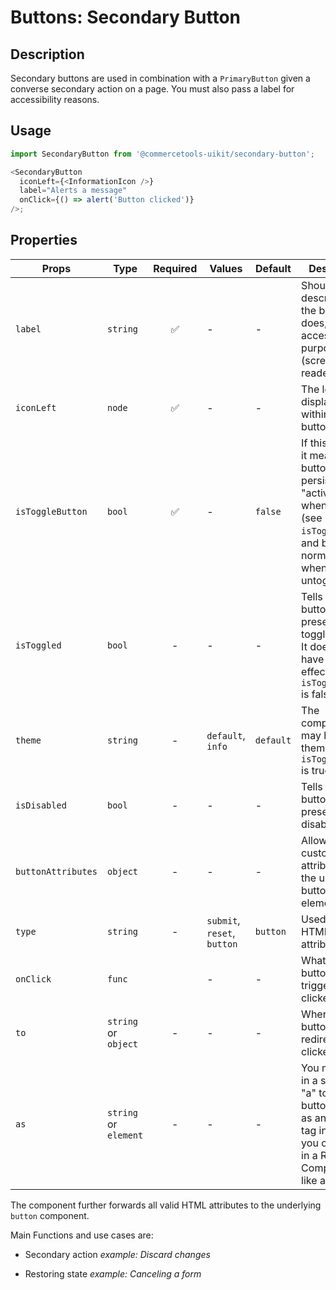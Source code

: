 # Buttons: Secondary Button

## Description

Secondary buttons are used in combination with a `PrimaryButton` given a
converse secondary action on a page. You must also pass a label for
accessibility reasons.

## Usage

```js
import SecondaryButton from '@commercetools-uikit/secondary-button';

<SecondaryButton
  iconLeft={<InformationIcon />}
  label="Alerts a message"
  onClick={() => alert('Button clicked')}
/>;
```

## Properties

| Props              | Type                  | Required | Values                      | Default   | Description                                                                                                                                      |
| ------------------ | --------------------- | :------: | --------------------------- | --------- | ------------------------------------------------------------------------------------------------------------------------------------------------ |
| `label`            | `string`              |    ✅    | -                           | -         | Should describe what the button does, for accessibility purposes (screen-reader users)                                                           |
| `iconLeft`         | `node`                |    ✅    | -                           | -         | The left icon displayed within the button                                                                                                        |
| `isToggleButton`   | `bool`                |    ✅    | -                           | `false`   | If this is active, it means the button will persist in an "active" state when toggled (see `isToggled`), and back to normal state when untoggled |
| `isToggled`        | `bool`                |    -     | -                           | -         | Tells when the button should present a toggled state. It does not have any effect when `isToggleButton` is false                                 |
| `theme`            | `string`              |    -     | `default`, `info`           | `default` | The component may have a theme only if `isToggleButton` is true                                                                                  |
| `isDisabled`       | `bool`                |    -     | -                           | -         | Tells when the button should present a disabled state                                                                                            |
| `buttonAttributes` | `object`              |    -     | -                           | -         | Allows setting custom attributes on the underlying button html element                                                                           |
| `type`             | `string`              |    -     | `submit`, `reset`, `button` | `button`  | Used as the HTML `type` attribute.                                                                                                               |
| `onClick`          | `func`                |          | -                           | -         | What the button will trigger when clicked                                                                                                        |
| `to`               | `string` or `object`  |    -     | -                           | -         | Where the button should redirect when clicked                                                                                                    |
| `as`               | `string` or `element` |    -     | -                           | -         | You may pass in a string like "a" to have the button render as an anchor tag instead. Or you could pass in a React Component, like a `Link`.     |

The component further forwards all valid HTML attributes to the underlying `button` component.

Main Functions and use cases are:

- Secondary action _example: Discard changes_

- Restoring state _example: Canceling a form_
